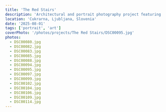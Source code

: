 ```yaml
---
title: 'The Red Stairs'
description: 'Architectural and portrait photography project featuring the iconic red stairs as a striking backdrop, exploring the interplay between human subjects and bold architectural elements.'
location: 'Cukrarna, Ljubljana, Slovenia'
date: '2025-08-01'
tags: ['portrait', 'art']
coverPhoto: '/photos/projects/The Red Stairs/DSC00095.jpg'
photos:
  - DSC00080.jpg
  - DSC00082.jpg
  - DSC00083.jpg
  - DSC00085.jpg
  - DSC00088.jpg
  - DSC00094.jpg
  - DSC00095.jpg
  - DSC00097.jpg
  - DSC00099.jpg
  - DSC00102.jpg
  - DSC00104.jpg
  - DSC00106.jpg
  - DSC00109.jpg
  - DSC00114.jpg
---
```

